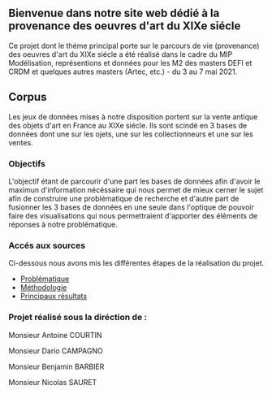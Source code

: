 ## Bienvenue dans notre site web dédié à la provenance des oeuvres d'art du XIXe siécle
Ce projet dont le théme principal porte sur le parcours de vie (provenance) des oeuvres d'art du XIXe siécle a été réalisé dans le cadre du MIP Modélisation, représentions et données pour les M2 des masters DEFI et CRDM et quelques autres masters (Artec, etc.) - du 3 au 7 mai 2021.

## Corpus
Les jeux de données mises à notre disposition portent sur la vente antique des objets d'art en France au XIXe siécle. Ils sont scindé en 3 bases de données dont une sur les ojets, une sur les collectionneurs et une sur les ventes.

### Objectifs

L'objectif étant de parcourir d'une part les bases de données afin d'avoir le maximun d'information nécéssaire qui nous permet de mieux cerner le sujet afin de construire une problématique de recherche et d'autre part de fusionner les 3 bases de données en une seule dans l'optique de pouvoir faire des visualisations qui nous permettraient d'apporter des éléments de réponses à notre problématique.


### Accés aux sources
Ci-dessous nous avons mis les différentes étapes de la réalisation du projet.

- [Problématique](problematique.md)
- [Méthodologie](methodologie.md)
- [Principaux résultats](visualisation.md)

### Projet réalisé sous la diréction de :
Monsieur Antoine COURTIN

Monsieur Dario CAMPAGNO

Monsieur Benjamin BARBIER

Monsieur Nicolas SAURET

